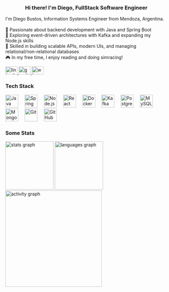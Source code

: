 <h3 align="center">Hi there! I'm Diego, FullStack Software Engineer</h3>

<p align="left">
  I'm Diego Bustos, Information Systems Engineer from Mendoza, Argentina.<br><br>
  🧠 Passionate about backend development with Java and Spring Boot<br>
  🚀 Exploring event-driven architectures with Kafka and expanding my Node.js skills<br>
  🔧 Skilled in building scalable APIs, modern UIs, and managing relational/non-relational databases<br>
  🎮 In my free time, I enjoy reading and doing simracing!
</p>

<div align="left">
  <a href="https://www.linkedin.com/in/diegobustosing" target="_blank">
    <img src="https://raw.githubusercontent.com/maurodesouza/profile-readme-generator/master/src/assets/icons/social/linkedin/default.svg" width="37" height="25" alt="linkedin logo" />
  </a>
  <a href="mailto:diegombustos16@gmail.com" target="_blank">
    <img src="https://raw.githubusercontent.com/maurodesouza/profile-readme-generator/master/src/assets/icons/social/gmail/default.svg" width="37" height="25" alt="gmail logo" />
  </a>
  <a href="https://wa.me/5492614684873" target="_blank">
    <img src="https://raw.githubusercontent.com/maurodesouza/profile-readme-generator/master/src/assets/icons/social/whatsapp/default.svg" width="37" height="25" alt="whatsapp logo" />
  </a>
</div>

<h3 align="left">Tech Stack</h3>

<div align="left">
  <img src="https://cdn.jsdelivr.net/gh/devicons/devicon/icons/java/java-original.svg" height="40" alt="Java" />
  <img width="12" />
  <img src="https://cdn.jsdelivr.net/gh/devicons/devicon/icons/spring/spring-original.svg" height="40" alt="Spring" />
  <img width="12" />
  <img src="https://cdn.jsdelivr.net/gh/devicons/devicon/icons/nodejs/nodejs-original.svg" height="40" alt="Node.js" />
  <img width="12" />
  <img src="https://cdn.jsdelivr.net/gh/devicons/devicon/icons/react/react-original.svg" height="40" alt="React" />
  <img width="12" />
  <img src="https://cdn.jsdelivr.net/gh/devicons/devicon/icons/docker/docker-original.svg" height="40" alt="Docker" />
  <img width="12" />
  <img src="https://cdn.jsdelivr.net/gh/devicons/devicon/icons/kafka/kafka-original.svg" height="40" alt="Kafka" />
  <img width="12" />
  <img src="https://cdn.jsdelivr.net/gh/devicons/devicon/icons/postgresql/postgresql-original.svg" height="40" alt="PostgreSQL" />
  <img width="12" />
  <img src="https://cdn.jsdelivr.net/gh/devicons/devicon/icons/mysql/mysql-original.svg" height="40" alt="MySQL" />
  <img width="12" />
  <img src="https://cdn.jsdelivr.net/gh/devicons/devicon/icons/mongodb/mongodb-original.svg" height="40" alt="MongoDB" />
  <img width="12" />
  <img src="https://cdn.jsdelivr.net/gh/devicons/devicon/icons/git/git-original.svg" height="40" alt="Git" />
  <img width="12" />
  <img src="https://cdn.jsdelivr.net/gh/devicons/devicon/icons/github/github-original.svg" height="40" alt="GitHub" />
</div>

<h3 align="left">Some Stats</h3>

<div align="left">
  <img src="https://github-readme-stats.vercel.app/api?username=DiegoBustos16&hide_title=false&hide_rank=false&show_icons=true&include_all_commits=true&count_private=true&disable_animations=false&theme=dracula&locale=en&hide_border=false&order=1" height="150" alt="stats graph" />
  <img src="https://github-readme-stats.vercel.app/api/top-langs?username=DiegoBustos16&locale=en&hide_title=false&layout=compact&card_width=320&langs_count=5&theme=dracula&hide_border=false&order=2" height="150" alt="languages graph" />
  <img src="https://github-readme-activity-graph.vercel.app/graph?username=DiegoBustos16&radius=16&theme=github-dark&area=true&order=5" height="300" alt="activity graph" />
</div>
